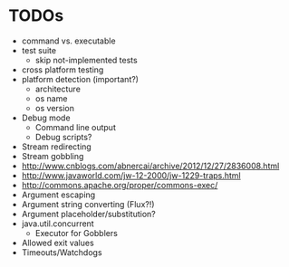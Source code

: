 # TODOs

- command vs. executable
- test suite
  - skip not-implemented tests
- cross platform testing
- platform detection (important?)
  - architecture
  - os name
  - os version
- Debug mode
  - Command line output
  - Debug scripts?
- Stream redirecting
- Stream gobbling
- http://www.cnblogs.com/abnercai/archive/2012/12/27/2836008.html
- http://www.javaworld.com/jw-12-2000/jw-1229-traps.html
- http://commons.apache.org/proper/commons-exec/
- Argument escaping
- Argument string converting (Flux?!)
- Argument placeholder/substitution?
- java.util.concurrent
  - Executor for Gobblers
- Allowed exit values
- Timeouts/Watchdogs
